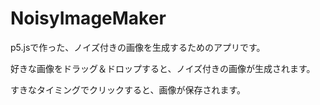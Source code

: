 # NoisyImageMaker
p5.jsで作った、ノイズ付きの画像を生成するためのアプリです。

好きな画像をドラッグ＆ドロップすると、ノイズ付きの画像が生成されます。

すきなタイミングでクリックすると、画像が保存されます。
